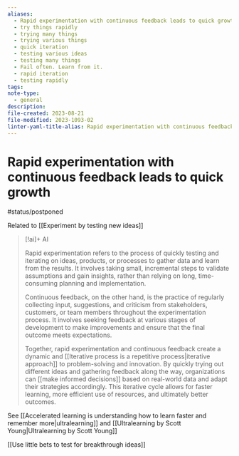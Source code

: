 ```yaml
---
aliases:
  - Rapid experimentation with continuous feedback leads to quick growth
  - try things rapidly
  - trying many things
  - trying various things
  - quick iteration
  - testing various ideas
  - testing many things
  - Fail often. Learn from it.
  - rapid iteration
  - testing rapidly
tags: 
note-type:
  - general
description: 
file-created: 2023-08-21
file-modified: 2023-1093-02
linter-yaml-title-alias: Rapid experimentation with continuous feedback leads to quick growth
---
```


# Rapid experimentation with continuous feedback leads to quick growth

#status/postponed

Related to [[Experiment by testing new ideas]]

> [!ai]+ AI
>
> Rapid experimentation refers to the process of quickly testing and iterating on ideas, products, or processes to gather data and learn from the results. It involves taking small, incremental steps to validate assumptions and gain insights, rather than relying on long, time-consuming planning and implementation.
>
> Continuous feedback, on the other hand, is the practice of regularly collecting input, suggestions, and criticism from stakeholders, customers, or team members throughout the experimentation process. It involves seeking feedback at various stages of development to make improvements and ensure that the final outcome meets expectations.
>
> Together, rapid experimentation and continuous feedback create a dynamic and [[Iterative process is a repetitive process|iterative approach]] to problem-solving and innovation. By quickly trying out different ideas and gathering feedback along the way, organizations can [[make informed decisions]] based on real-world data and adapt their strategies accordingly. This iterative cycle allows for faster learning, more efficient use of resources, and ultimately better outcomes.

See [[Accelerated learning is understanding how to learn faster and remember more|ultralearning]] and [[Ultralearning by Scott Young|Ultralearning by Scott Young]]

[[Use little bets to test for breakthrough ideas]]
